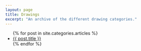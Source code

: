 ```yaml
---
layout: page
title: Drawings
excerpt: "An archive of the different drawing categories."
---
```


<ul class="post-list">
{% for post in site.categories.articles %}
  <li><article><a href="{{ site.url }}{{ post.url }}">{{ post.title }} <!-- <span class="entry-date"><time datetime="{{ post.date | date_to_xmlschema }}">{{ post.date | date: "%B %d, %Y" }}</time></span> -->
  </a></article></li>
{% endfor %}
</ul>
